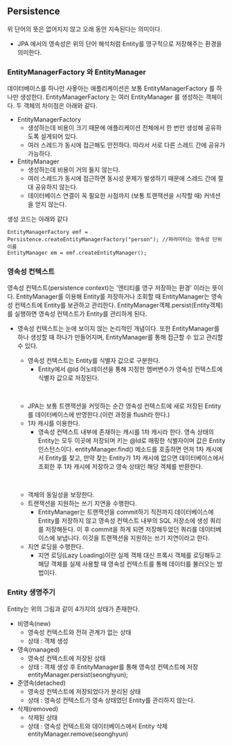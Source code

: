 ## Persistence

위 단어의 뜻은 없어지지 않고 오래 동안 지속된다는 의미이다.

* JPA 에서의 영속성은 위의 단어 해석처럼 Entity를 영구적으로 저장해주는 환경을 의미한다.

### EntityManagerFactory 와 EntityManager

데이터베이스를 하나만 사욯아는 애플리케이션은 보통 EntityManagerFactory 를 하나만 생성한다. EntityManagerFactory 는 여러 EntityManager 를 생성하는 객체이다. 두 객체의 차이점은 아래와 같다.

* EntityManagerFactory
  - 생성하는데 비용이 크기 때문에 애플리케이션 전체에서 한 번만 생성해 공유하도록 설계되어 있다.
  - 여러 스레드가 동시에 접근해도 안전하다. 따라서 서로 다른 스레드 간에 공유가 가능하다.
* EntityManager
  * 생성하는데 비용이 거의 들지 않는다.
  * 여러 스레드가 동시에 접근하면 동시성 문제가 발생하기 때문에 스레드 간에 절대 공유하지 않는다.
  * 데이터베이스 연결이 꼭 필요한 시점까지 (보통 트랜잭션을 시작할 때) 커넥션을 얻지 않는다.

생성 코드는 아래와 같다

```
EntityManagerFactory emf = Persistence.createEntityManagerFactory("person"); //파라미터는 영속성 단위 이름
EntityManager em = emf.createEntityManager();
```

### 영속성 컨텍스트

영속성 컨텍스트(persistence context)는 '엔티티를 영구 저장하는 환경' 이라는 뜻이다. EntityManager를 이용해 Entity를 저장하거나 조회할 때 EntityManager는 영속성 컨텍스트에 Entity를 보관하고 관리한다. EntityManager객체.persist(Entity객체)를 실행하면 영속성 컨텍스트가 Entity를 관리하게 된다.

* 영속성 컨텍스트는 눈에 보이지 않는 논리적인 개념이다. 또한 EntityManager를 하나 생성할 때 하나가 만들어지며, EntityManager를 통해 접근할 수 있고 관리할 수 있다.

  * 영속성 컨텍스트는 Entity를 식별자 값으로 구분한다.
    * Entity에서 @Id 어노테이션을 통해 지정한 멤버변수가 영속성 컨텍스트에 식별자 값으로 저장된다.

  ​

  * JPA는 보통 트랜잭션을 커밋하는 순간 영속성 컨텍스트에 새로 저장된 Entity를 데이터베이스에 반영한다.(이런 과정을 flush라 한다.)
  * 1차 캐시를 이용한다.
    * 영속성 컨텍스트 내부에 존재하는 캐시를 1차 캐시라 한다. 영속 상태의 Entity는 모두 이곳에 저장되며 키는 @Id로 매핑한 식별자이며 값은 Entity 인스턴스이다. entityManager.find() 메소드를 호출하면 먼저 1차 캐시에서 Entity를 찾고, 만약 찾는 Entity가 1차 캐시에 없으면 데이터베이스에서 조회한 후 1차 캐시에 저장하고 영속 상태인 해당 객체를 반환한다.

  ​

  * 객체의 동일성을 보장한다.
  * 트랜잭션을 지원하는 쓰기 지연을 수행한다.
    * EntityManager는 트랜잭션을 commit하기 직전까지 데이터베이스에 Entity를 저장하지 않고 영속성 컨텍스트 내부의 SQL 저장소에 생성 쿼리를 저장해둔다. 이 후 commit을 하게 되면 저장해두었던 쿼리를 데이터베이스에 보냅니다. 이것을 트랜잭션을 지원하는 쓰기 지연이라고 한다.
  * 지연 로딩을 수행한다.
    * 지연 로딩(Lazy Loading)이란 실제 객체 대신 프록시 객체를 로딩해두고 해당 객체를 실제 사용할 때 영속성 컨텍스트를 통해 데이터를 불러오는 방법이다.

### Entity 생명주기

Entity는 위의 그림과 같이 4가지의 상태가 존재한다.

* 비영속(new)
  * 영속성 컨텍스트와 전혀 관계가 없는 상태
  * 상태 : 객체 생성
* 영속(managed)
  * 영속성 컨텍스트에 저장된 상태
  * 상태 : 객체 생성 후 EntityManager를 통해 영속성 컨텍스트에 저장 entityManager.persist(seonghyun);
* 준영속(detached)
  * 영속성 컨텍스트에 저장되었다가 분리된 상태
  * 상태 : 영속성 컨텍스트가 영속 상태였던 Entity를 관리하지 않는다.
* 삭제(removed)
  * 삭제된 상태
  * 상태 : 영속성 컨텍스트와 데이터베이스에서 Entity 삭제 entityManager.remove(seonghyun)